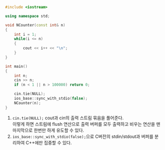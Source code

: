 ```c++
#include <iostream>

using namespace std;

void NCounter(const int& n)
{
	int i = 1;
	while(i <= n)
	{
		cout << i++ << "\n";
	}
}

int main()
{
	int n;
	cin >> n;
	if (n < 1 || n > 100000) return 0;

	cin.tie(NULL);
	ios_base::sync_with_stdio(false);
	NCounter(n);
}
```
1. ```cin.tie(NULL);``` cout과 cin의 출력 스트림 묶음을 풀어준다. <br> 
    이렇게 하면 스트림에 flush 연산으로 출력 버퍼를 모두 출력하고 비우는 연산을 맨마지막으로 한번만 하게 유도할 수 있다. 
2. ```ios_base::sync_with_stdio(false);```으로 C버전의 stdin/stdout과 버퍼를 분리하여 C++에만 집중할 수 있다.  